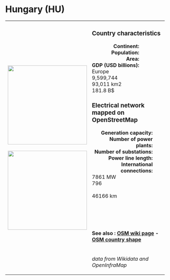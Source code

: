 # Hungary (HU)

<table width="90%">
<tr>
<td>
<img src="https://upload.wikimedia.org/wikipedia/commons/c/c1/Flag_of_Hungary.svg" width="250">
<br><br>
<img src="https://upload.wikimedia.org/wikipedia/commons/1/1e/Hungary_on_the_globe_%28Europe_centered%29.svg" width="250"></td>
<td>
<h3>Country characteristics</h3>
<div style="display: inline-block;text-align:right;margin-right:30px;font-weight: bold;">
Continent:<br>Population:<br>Area:<br>GDP (USD billions):
</div>
<div style="display: inline-block;">
Europe<br>9,599,744<br>93,011 km2<br>181.8 B$
</div>
<h3>Electrical network mapped on OpenStreetMap</h3>
<div style="display: inline-block;text-align:right;margin-right:30px;font-weight: bold;">Generation capacity:<br>
Number of power plants:<br>
Number of substations:<br>
Power line length:<br>
International connections:<br>
</div>
<div style="display: inline-block;">7861 MW<br>
796<br>
<br>
46166 km<br>
<br>
</div>

<br><br><h4>See also :
<a href="https://wiki.openstreetmap.org/wiki/Power_networks/Hungary" target="_blank">OSM wiki page</a> -
<a href="https://openstreetmap.org/relation/21335" target="_blank">OSM country shape</a>
</h4>

<br><i>data from Wikidata and OpenInfraMap</i>
</td>
</tr>
</table>




